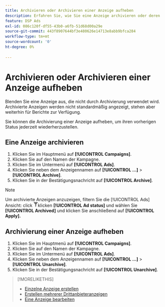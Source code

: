 ```yaml
---
title: Archivieren oder Archivieren einer Anzeige aufheben
description: Erfahren Sie, wie Sie eine Anzeige archivieren oder deren Archivierung aufheben.
feature: DSP Ads
exl-id: 086c120f-df55-43b0-a6fb-51d68d00a29e
source-git-commit: 443f8907644bf3e480626e14713e8abb9bfca284
workflow-type: tm+mt
source-wordcount: '0'
ht-degree: 0%

---
```


# Archivieren oder Archivieren einer Anzeige aufheben

Blenden Sie eine Anzeige aus, die nicht durch Archivierung verwendet wird. Archivierte Anzeigen werden nicht standardmäßig angezeigt, stehen aber weiterhin für Berichte zur Verfügung.

Sie können die Archivierung einer Anzeige aufheben, um ihren vorherigen Status jederzeit wiederherzustellen.

## Eine Anzeige archivieren

1. Klicken Sie im Hauptmenü auf **[!UICONTROL Campaigns]**.
1. Klicken Sie auf den Namen der Kampagne.
1. Klicken Sie im Untermenü auf **[!UICONTROL Ads]**.
1. Klicken Sie neben dem Anzeigennamen auf  **[!UICONTROL ...]** > **[!UICONTROL Archive]**.
1. Klicken Sie in der Bestätigungsnachricht auf **[!UICONTROL Archive]**.

>[!NOTE]
>
>Um archivierte Anzeigen anzuzeigen, filtern Sie die [!UICONTROL Ads] Ansicht: click ![[!UICONTROL Filter] button](/help/dsp/assets/filter.png)klicken **[!UICONTROL Ad status]** und wählen Sie **[!UICONTROL Archived]** und klicken Sie anschließend auf **[!UICONTROL Apply].**

## Archivierung einer Anzeige aufheben

1. Klicken Sie im Hauptmenü auf **[!UICONTROL Campaigns]**.
1. Klicken Sie auf den Namen der Kampagne.
1. Klicken Sie im Untermenü auf **[!UICONTROL Ads]**.
1. Klicken Sie neben dem Anzeigennamen auf  **[!UICONTROL ...]** > **[!UICONTROL Unarchive]**.
1. Klicken Sie in der Bestätigungsnachricht auf **[!UICONTROL Unarchive]**.

>[!MORELIKETHIS]
>
>* [Einzelne Anzeige erstellen](ad-create.md)
>* [Erstellen mehrerer Drittanbieteranzeigen](ad-create-multiple.md)
>* [Eine Anzeige bearbeiten](ad-edit.md)

